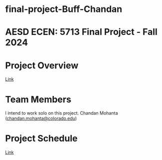 # final-project-Buff-Chandan
# AESD ECEN: 5713 Final Project - Fall 2024

# Project Overview
[Link](https://github.com/cu-ecen-aeld/final-project-Buff-Chandan-1/wiki)

# Team Members
I intend to work solo on this project.
Chandan Mohanta (chandan.mohanta@colorado.edu)

# Project Schedule
[Link](https://github.com/users/Buff-Chandan/projects/3/views/1)
